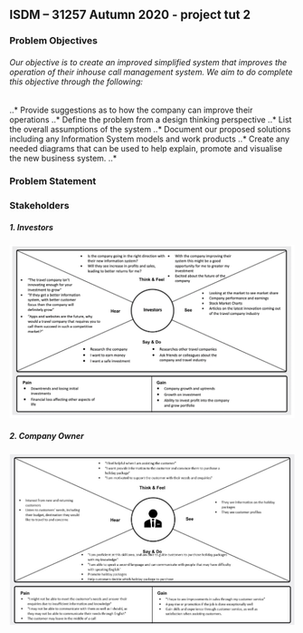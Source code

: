 ## ISDM – 31257 Autumn 2020 - project tut 2

### **Problem Objectives**
###### Our objective is to create an improved simplified system that improves the operation of their inhouse call management system. We aim to do complete this objective through the following:  
..* Provide suggestions as to how the company can improve their operations
..* Define the problem from a design thinking perspective
..* List the overall assumptions of the system 
..* Document our proposed solutions including any Information System models and work products
..* Create any needed diagrams that can be used to help explain, promote and visualise the new business system. 
..* 


### **Problem Statement**


### **Stakeholders**

#####  1.  Investors

![investors empathy map](img/investors_empathy.png)

#####  2.  Company Owner

![Company Owner Map](img/CompanyOwnerMap.png)



